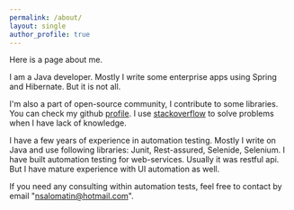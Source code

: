 ```yaml
---
permalink: /about/
layout: single
author_profile: true
---
```

Here is a page about me.

I am a Java developer. Mostly I write some enterprise apps using Spring and Hibernate. But it is not all.

I'm also a part of open-source community, I contribute to some libraries. 
You can check my github [profile](https://github.com/nick318). 
I use [stackoverflow](https://stackoverflow.com/users/9142561/nick318) to solve problems
 when I have lack of knowledge.  
 
I have a few years of experience in automation testing. Mostly I write on Java and use 
following libraries: Junit, Rest-assured, Selenide, Selenium. I have built automation 
testing for web-services. Usually it was restful api. But I have mature experience with 
UI automation as well.

If you need any consulting within automation tests, feel free to contact by email "nsalomatin@hotmail.com".
